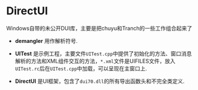 # DirectUI

Windows自带的未公开DUI库，主要是把chuyu和Tranch的一些工作组合起来了

- **demangler** 用作解析符号.

- **UITest** 是示例工程，主要文件`UITest.cpp`中提供了初始化的方法、窗口消息解析的方法和XML组件交互的方法，`*.xml`文件是UIFILES文件，放入`UITest.rc`后在`UITest.cpp`中加载，可以呈现在主窗口上.

- **DirectUI** 是UI框架，包含了`dui70.dll`的所有导出函数头和不完全类定义.

